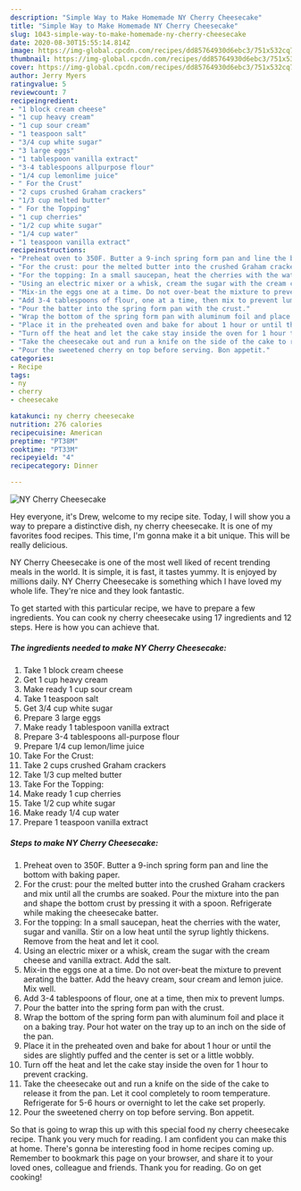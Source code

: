 ```yaml
---
description: "Simple Way to Make Homemade NY Cherry Cheesecake"
title: "Simple Way to Make Homemade NY Cherry Cheesecake"
slug: 1043-simple-way-to-make-homemade-ny-cherry-cheesecake
date: 2020-08-30T15:55:14.814Z
image: https://img-global.cpcdn.com/recipes/dd85764930d6ebc3/751x532cq70/ny-cherry-cheesecake-recipe-main-photo.jpg
thumbnail: https://img-global.cpcdn.com/recipes/dd85764930d6ebc3/751x532cq70/ny-cherry-cheesecake-recipe-main-photo.jpg
cover: https://img-global.cpcdn.com/recipes/dd85764930d6ebc3/751x532cq70/ny-cherry-cheesecake-recipe-main-photo.jpg
author: Jerry Myers
ratingvalue: 5
reviewcount: 7
recipeingredient:
- "1 block cream cheese"
- "1 cup heavy cream"
- "1 cup sour cream"
- "1 teaspoon salt"
- "3/4 cup white sugar"
- "3 large eggs"
- "1 tablespoon vanilla extract"
- "3-4 tablespoons allpurpose flour"
- "1/4 cup lemonlime juice"
- " For the Crust"
- "2 cups crushed Graham crackers"
- "1/3 cup melted butter"
- " For the Topping"
- "1 cup cherries"
- "1/2 cup white sugar"
- "1/4 cup water"
- "1 teaspoon vanilla extract"
recipeinstructions:
- "Preheat oven to 350F. Butter a 9-inch spring form pan and line the bottom with baking paper."
- "For the crust: pour the melted butter into the crushed Graham crackers and mix until all the crumbs are soaked. Pour the mixture into the pan and shape the bottom crust by pressing it with a spoon. Refrigerate while making the cheesecake batter."
- "For the topping: In a small saucepan, heat the cherries with the water, sugar and vanilla. Stir on a low heat until the syrup lightly thickens. Remove from the heat and let it cool."
- "Using an electric mixer or a whisk, cream the sugar with the cream cheese and vanilla extract. Add the salt."
- "Mix-in the eggs one at a time. Do not over-beat the mixture to prevent aerating the batter. Add the heavy cream, sour cream and lemon juice. Mix well."
- "Add 3-4 tablespoons of flour, one at a time, then mix to prevent lumps."
- "Pour the batter into the spring form pan with the crust."
- "Wrap the bottom of the spring form pan with aluminum foil and place it on a baking tray. Pour hot water on the tray up to an inch on the side of the pan."
- "Place it in the preheated oven and bake for about 1 hour or until the sides are slightly puffed and the center is set or a little wobbly."
- "Turn off the heat and let the cake stay inside the oven for 1 hour to prevent cracking."
- "Take the cheesecake out and run a knife on the side of the cake to release it from the pan. Let it cool completely to room temperature. Refrigerate for 5-6 hours or overnight to let the cake set properly."
- "Pour the sweetened cherry on top before serving. Bon appetit."
categories:
- Recipe
tags:
- ny
- cherry
- cheesecake

katakunci: ny cherry cheesecake 
nutrition: 276 calories
recipecuisine: American
preptime: "PT38M"
cooktime: "PT33M"
recipeyield: "4"
recipecategory: Dinner

---
```



![NY Cherry Cheesecake](https://img-global.cpcdn.com/recipes/dd85764930d6ebc3/751x532cq70/ny-cherry-cheesecake-recipe-main-photo.jpg)

Hey everyone, it's Drew, welcome to my recipe site. Today, I will show you a way to prepare a distinctive dish, ny cherry cheesecake. It is one of my favorites food recipes. This time, I'm gonna make it a bit unique. This will be really delicious.

NY Cherry Cheesecake is one of the most well liked of recent trending meals in the world. It is simple, it is fast, it tastes yummy. It is enjoyed by millions daily. NY Cherry Cheesecake is something which I have loved my whole life. They're nice and they look fantastic.




To get started with this particular recipe, we have to prepare a few ingredients. You can cook ny cherry cheesecake using 17 ingredients and 12 steps. Here is how you can achieve that.

<!--inarticleads1-->

##### The ingredients needed to make NY Cherry Cheesecake:

1. Take 1 block cream cheese
1. Get 1 cup heavy cream
1. Make ready 1 cup sour cream
1. Take 1 teaspoon salt
1. Get 3/4 cup white sugar
1. Prepare 3 large eggs
1. Make ready 1 tablespoon vanilla extract
1. Prepare 3-4 tablespoons all-purpose flour
1. Prepare 1/4 cup lemon/lime juice
1. Take  For the Crust:
1. Take 2 cups crushed Graham crackers
1. Take 1/3 cup melted butter
1. Take  For the Topping:
1. Make ready 1 cup cherries
1. Take 1/2 cup white sugar
1. Make ready 1/4 cup water
1. Prepare 1 teaspoon vanilla extract




<!--inarticleads2-->

##### Steps to make NY Cherry Cheesecake:

1. Preheat oven to 350F. Butter a 9-inch spring form pan and line the bottom with baking paper.
1. For the crust: pour the melted butter into the crushed Graham crackers and mix until all the crumbs are soaked. Pour the mixture into the pan and shape the bottom crust by pressing it with a spoon. Refrigerate while making the cheesecake batter.
1. For the topping: In a small saucepan, heat the cherries with the water, sugar and vanilla. Stir on a low heat until the syrup lightly thickens. Remove from the heat and let it cool.
1. Using an electric mixer or a whisk, cream the sugar with the cream cheese and vanilla extract. Add the salt.
1. Mix-in the eggs one at a time. Do not over-beat the mixture to prevent aerating the batter. Add the heavy cream, sour cream and lemon juice. Mix well.
1. Add 3-4 tablespoons of flour, one at a time, then mix to prevent lumps.
1. Pour the batter into the spring form pan with the crust.
1. Wrap the bottom of the spring form pan with aluminum foil and place it on a baking tray. Pour hot water on the tray up to an inch on the side of the pan.
1. Place it in the preheated oven and bake for about 1 hour or until the sides are slightly puffed and the center is set or a little wobbly.
1. Turn off the heat and let the cake stay inside the oven for 1 hour to prevent cracking.
1. Take the cheesecake out and run a knife on the side of the cake to release it from the pan. Let it cool completely to room temperature. Refrigerate for 5-6 hours or overnight to let the cake set properly.
1. Pour the sweetened cherry on top before serving. Bon appetit.




So that is going to wrap this up with this special food ny cherry cheesecake recipe. Thank you very much for reading. I am confident you can make this at home. There's gonna be interesting food in home recipes coming up. Remember to bookmark this page on your browser, and share it to your loved ones, colleague and friends. Thank you for reading. Go on get cooking!
